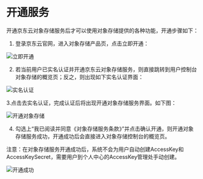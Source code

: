 # 开通服务

开通京东云对象存储服务后才可以使用对象存储提供的各种功能，开通步骤如下：

1. 登录京东云官网，进入对象存储产品页，点击立即开通：

![立即开通](https://github.com/jdcloudcom/cn/blob/edit/image/Object-Storage-Service/OSS-021.png)

2. 若当前用户已实名认证并开通京东云对象存储服务，则直接跳转到用户控制台对象存储的概览页；反之，则出现如下实名认证界面：

![实名认证](https://github.com/jdcloudcom/cn/blob/edit/image/Object-Storage-Service/OSS-022.png)

3.点击去实名认证，完成认证后将出现开通对象存储服务界面。如下图：

![开通对象存储](https://github.com/jdcloudcom/cn/blob/edit/image/Object-Storage-Service/OSS-008.png)

4. 勾选上“我已阅读并同意《对象存储服务条款》”并点击确认开通，则开通对象存储服务成功，开通成功后会直接进入对象存储控制台的概览页。

注意：在对象存储服务开通成功后，系统不会为用户自动创建AccessKey和AccessKeySecret，需要用户到个人中心的AccessKey管理处手动创建。

![开通成功](https://github.com/jdcloudcom/cn/blob/edit/image/Object-Storage-Service/OSS-024.png)
